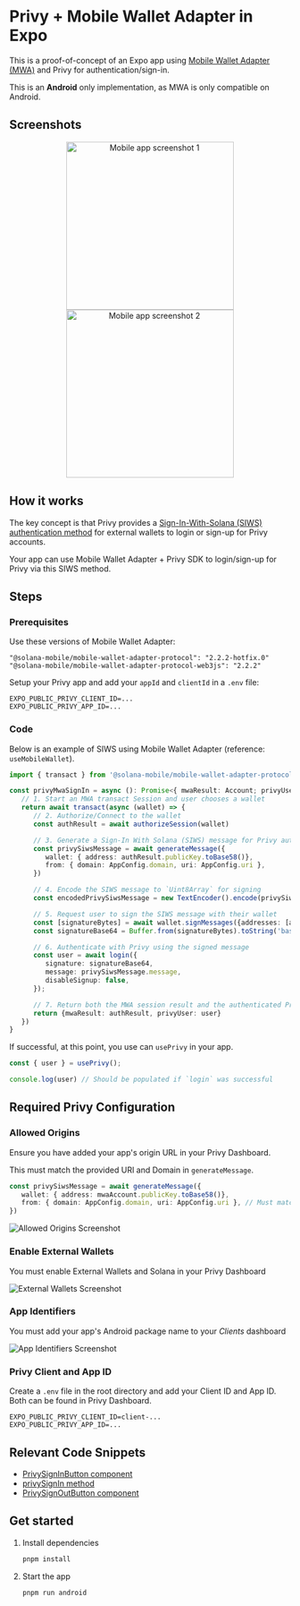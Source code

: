 # Privy + Mobile Wallet Adapter in Expo

This is a proof-of-concept of an Expo app using [Mobile Wallet Adapter (MWA)](https://docs.solanamobile.com/mobile-wallet-adapter/mobile-apps) and Privy for authentication/sign-in.

This is an **Android** only implementation, as MWA is only compatible on Android.

## Screenshots

<p align="center">
  <img src="/screenshots/screenshot1.png" alt="Mobile app screenshot 1" width="300" />
  <img src="/screenshots/screenshot2.png" alt="Mobile app screenshot 2" width="300" />
</p>

## How it works

The key concept is that Privy provides a [Sign-In-With-Solana (SIWS) authentication method](https://docs.privy.io/authentication/user-authentication/login-methods/wallet#solana-siws) for external wallets to login or sign-up for Privy accounts.

Your app can use Mobile Wallet Adapter + Privy SDK to login/sign-up for Privy via this SIWS method.

## Steps

### Prerequisites

Use these versions of Mobile Wallet Adapter:

```
"@solana-mobile/mobile-wallet-adapter-protocol": "2.2.2-hotfix.0"
"@solana-mobile/mobile-wallet-adapter-protocol-web3js": "2.2.2"
```

Setup your Privy app and add your `appId` and `clientId` in a `.env` file:

```
EXPO_PUBLIC_PRIVY_CLIENT_ID=...
EXPO_PUBLIC_PRIVY_APP_ID=...
```

### Code

Below is an example of SIWS using Mobile Wallet Adapter (reference: `useMobileWallet`).

```ts
import { transact } from '@solana-mobile/mobile-wallet-adapter-protocol-web3js'

const privyMwaSignIn = async (): Promise<{ mwaResult: Account; privyUser: PrivyUser }> => {
   // 1. Start an MWA transact Session and user chooses a wallet
   return await transact(async (wallet) => {
      // 2. Authorize/Connect to the wallet
      const authResult = await authorizeSession(wallet)

      // 3. Generate a Sign-In With Solana (SIWS) message for Privy authentication
      const privySiwsMessage = await generateMessage({
         wallet: { address: authResult.publicKey.toBase58()},
         from: { domain: AppConfig.domain, uri: AppConfig.uri },
      })

      // 4. Encode the SIWS message to `Uint8Array` for signing
      const encodedPrivySiwsMessage = new TextEncoder().encode(privySiwsMessage.message);

      // 5. Request user to sign the SIWS message with their wallet
      const [signatureBytes] = await wallet.signMessages({addresses: [authResult.address],   payloads: [encodedPrivySiwsMessage]})
      const signatureBase64 = Buffer.from(signatureBytes).toString('base64');

      // 6. Authenticate with Privy using the signed message
      const user = await login({
         signature: signatureBase64,
         message: privySiwsMessage.message,
         disableSignup: false,
      });

      // 7. Return both the MWA session result and the authenticated Privy user
      return {mwaResult: authResult, privyUser: user}
   })
}
```

If successful, at this point, you use can `usePrivy` in your app.

```typescript
const { user } = usePrivy();

console.log(user) // Should be populated if `login` was successful
```

## Required Privy Configuration

### Allowed Origins

Ensure you have added your app's origin URL in your Privy Dashboard.

This must match the provided URI and Domain in `generateMessage`.

```typescript
const privySiwsMessage = await generateMessage({
   wallet: { address: mwaAccount.publicKey.toBase58()},
   from: { domain: AppConfig.domain, uri: AppConfig.uri }, // Must match your Privy dashboard!!
})
```

![Allowed Origins Screenshot](/screenshots/allowed-origins.png)

### Enable External Wallets

You must enable External Wallets and Solana in your Privy Dashboard

![External Wallets Screenshot](/screenshots/external-wallets.png)

### App Identifiers

You must add your app's Android package name to your *Clients* dashboard

![App Identifiers Screenshot](/screenshots/app-identifier.png)

### Privy Client and App ID

Create a `.env` file in the root directory and add your Client ID and App ID. Both can be found in Privy Dashboard.
```
EXPO_PUBLIC_PRIVY_CLIENT_ID=client-...
EXPO_PUBLIC_PRIVY_APP_ID=...
```

## Relevant Code Snippets

- [PrivySignInButton component](/components/privy/privy-sign-in-button.tsx) 
- [privySignIn method](/components/auth/auth-provider.tsx) 
- [PrivySignOutButton component](/components/privy/privy-sign-out-button.tsx) 

## Get started

1. Install dependencies

   ```bash
   pnpm install
   ```

2. Start the app

   ```bash
   pnpm run android
   ```
